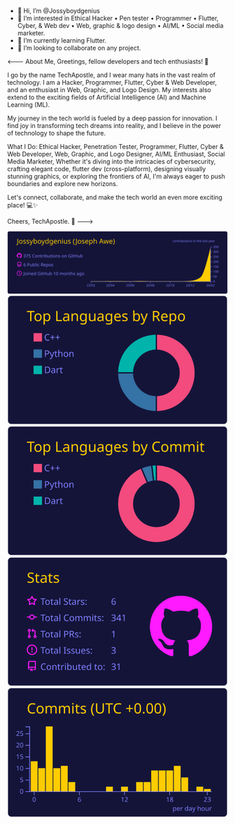 - 👋 Hi, I’m @Jossyboydgenius
- 👀 I’m interested in Ethical Hacker • Pen tester • Programmer • Flutter, Cyber, & Web dev • Web, graphic & logo design • AI/ML • Social media marketer.
- 🌱 I’m currently learning Flutter.
- 💞️ I’m looking to collaborate on any project.

<---
About Me,
Greetings, fellow developers and tech enthusiasts! 👋

I go by the name TechApostle, and I wear many hats in the vast realm of technology. I am a Hacker, Programmer, Flutter, Cyber & Web Developer, and an enthusiast in Web, Graphic, and Logo Design. My interests also extend to the exciting fields of Artificial Intelligence (AI) and Machine Learning (ML).

My journey in the tech world is fueled by a deep passion for innovation. I find joy in transforming tech dreams into reality, and I believe in the power of technology to shape the future.

What I Do:
Ethical Hacker,
Penetration Tester,
Programmer,
Flutter, Cyber & Web Developer,
Web, Graphic, and Logo Designer,
AI/ML Enthusiast,
Social Media Marketer,
Whether it's diving into the intricacies of cybersecurity, crafting elegant code, flutter dev (cross-platform), designing visually stunning graphics, or exploring the frontiers of AI, I'm always eager to push boundaries and explore new horizons.

Let's connect, collaborate, and make the tech world an even more exciting place! 💻✨

Cheers, 
TechApostle. 💯
--->


[![](https://raw.githubusercontent.com/Jossyboydgenius/Github-profile/master/profile-summary-card-output/outrun/0-profile-details.svg)](https://github.com/vn7n24fzkq/github-profile-summary-cards)
[![](https://raw.githubusercontent.com/Jossyboydgenius/Github-profile/master/profile-summary-card-output/outrun/1-repos-per-language.svg)](https://github.com/vn7n24fzkq/github-profile-summary-cards) [![](https://raw.githubusercontent.com/Jossyboydgenius/Github-profile/master/profile-summary-card-output/outrun/2-most-commit-language.svg)](https://github.com/vn7n24fzkq/github-profile-summary-cards)
[![](https://raw.githubusercontent.com/Jossyboydgenius/Github-profile/master/profile-summary-card-output/outrun/3-stats.svg)](https://github.com/vn7n24fzkq/github-profile-summary-cards) [![](https://raw.githubusercontent.com/Jossyboydgenius/Github-profile/master/profile-summary-card-output/outrun/4-productive-time.svg)](https://github.com/vn7n24fzkq/github-profile-summary-cards)

